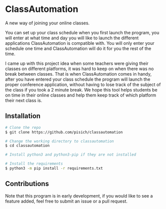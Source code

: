 # ClassAutomation
A new way of joining your online classes.

You can set up your class schedule when you first launch the program, you will enter at what time and day you will like to launch the different applications ClassAutomation is compatible with. You will only enter your schedule one time and ClassAutomation will do it for you the rest of the time.

I came up with this project idea when some teachers were giving their classes on different platforms, it was hard to keep on when there was no break between classes. That is when ClassAutomation comes in handy, after you have entered your class schedule the program will launch the proper conference application, without having to lose track of the subject of the class if you took a 2 minute break. We hope this tool helps students be on time in their online classes and help them keep track of which platform their next class is.
## Installation

```bash
# Clone the repo
$ git clone https://github.com/pisich/classautomation

# Change the working directory to classautomation
$ cd classautomation

# Install python3 and python3-pip if they are not installed

# Install the requirements
$ python3 -m pip install -r requirements.txt
```

## Contributions
Note that this program is in early development, if you would like to see a feature added, feel free to submit an issue or a pull request.
